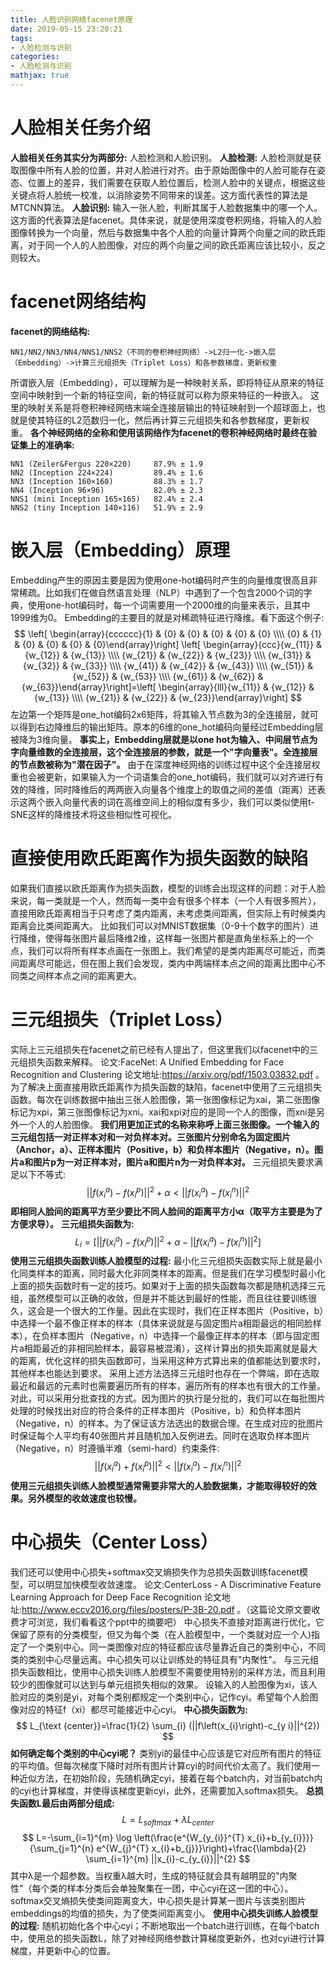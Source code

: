 ```yaml
---
title: 人脸识别网络facenet原理
date: 2019-05-15 23:20:21
tags:
- 人脸检测与识别
categories:
- 人脸检测与识别
mathjax: true
---
```


# 人脸相关任务介绍
**人脸相关任务其实分为两部分:**
人脸检测和人脸识别。
**人脸检测:**
人脸检测就是获取图像中所有人脸的位置，并对人脸进行对齐。由于原始图像中的人脸可能存在姿态、位置上的差异，我们需要在获取人脸位置后，检测人脸中的关键点，根据这些关键点将人脸统一校准，以消除姿势不同带来的误差。这方面代表性的算法是MTCNN算法。
**人脸识别:**
输入一张人脸，判断其属于人脸数据集中的哪一个人。这方面的代表算法是facenet。具体来说，就是使用深度卷积网络，将输入的人脸图像转换为一个向量，然后与数据集中各个人脸的向量计算两个向量之间的欧氏距离，对于同一个人的人脸图像，对应的两个向量之间的欧氏距离应该比较小，反之则较大。
# facenet网络结构
**facenet的网络结构:**
```
NN1/NN2/NN3/NN4/NNS1/NNS2（不同的卷积神经网络）->L2归一化->嵌入层（Embedding）->计算三元组损失（Triplet Loss）和各参数梯度，更新权重
```
所谓嵌入层（Embedding），可以理解为是一种映射关系，即将特征从原来的特征空间中映射到一个新的特征空间，新的特征就可以称为原来特征的一种嵌入。
这里的映射关系是将卷积神经网络末端全连接层输出的特征映射到一个超球面上，也就是使其特征的L2范数归一化，然后再计算三元组损失和各参数梯度，更新权重。
**各个神经网络的全称和使用该网络作为facenet的卷积神经网络时最终在验证集上的准确率:**
```
NN1 (Zeiler&Fergus 220×220)     87.9% ± 1.9
NN2 (Inception 224×224)         89.4% ± 1.6
NN3 (Inception 160×160)         88.3% ± 1.7
NN4 (Inception 96×96)           82.0% ± 2.3
NNS1 (mini Inception 165×165)   82.4% ± 2.4
NNS2 (tiny Inception 140×116)   51.9% ± 2.9
```
# 嵌入层（Embedding）原理
Embedding产生的原因主要是因为使用one-hot编码时产生的向量维度很高且非常稀疏。比如我们在做自然语言处理（NLP）中遇到了一个包含2000个词的字典，使用one-hot编码时，每一个词需要用一个2000维的向量来表示，且其中1999维为0。
Embedding的主要目的就是对稀疏特征进行降维。看下面这个例子:
$$
\left[ \begin{array}{cccccc}{1} & {0} & {0} & {0} & {0} & {0} \\\\ {0} & {1} & {0} & {0} & {0} & {0}\end{array}\right] \left[ \begin{array}{ccc}{w_{11}} & {w_{12}} & {w_{13}} \\\\ {w_{21}} & {w_{22}} & {w_{23}} \\\\ {w_{31}} & {w_{32}} & {w_{33}} \\\\ {w_{41}} & {w_{42}} & {w_{43}} \\\\ {w_{51}} & {w_{52}} & {w_{53}} \\\\ {w_{61}} & {w_{62}} & {w_{63}}\end{array}\right]=\left[ \begin{array}{lll}{w_{11}} & {w_{12}} & {w_{13}} \\\\ {w_{21}} & {w_{22}} & {w_{23}}\end{array}\right]
$$
左边第一个矩阵是one_hot编码2x6矩阵，将其输入节点数为3的全连接层，就可以得到右边降维后的输出矩阵。原本的6维的one_hot编码向量经过Embedding层被降为3维向量。
**事实上，Embedding层就是以one hot为输入、中间层节点为字向量维数的全连接层，这个全连接层的参数，就是一个"字向量表"。全连接层的节点数被称为"潜在因子"。**
由于在深度神经网络的训练过程中这个全连接层权重也会被更新，如果输入为一个词语集合的one_hot编码，我们就可以对齐进行有效的降维，同时降维后的两两嵌入向量各个维度上的取值之间的差值（距离）还表示这两个嵌入向量代表的词在高维空间上的相似度有多少，我们可以类似使用t-SNE这样的降维技术将这些相似性可视化。
# 直接使用欧氏距离作为损失函数的缺陷
如果我们直接以欧氏距离作为损失函数，模型的训练会出现这样的问题：对于人脸来说，每一类就是一个人，然而每一类中会有很多个样本（一个人有很多照片），直接用欧氏距离相当于只考虑了类内距离，未考虑类间距离，但实际上有时候类内距离会比类间距离大。
比如我们可以对MNIST数据集（0-9十个数字的图片）进行降维，使得每张图片最后降维2维，这样每一张图片都是直角坐标系上的一个点，我们可以将所有样本点画在一张图上。我们希望的是类内距离尽可能近，而类间距离尽可能远，但在图上我们会发现，类内中两端样本点之间的距离比图中心不同类之间样本点之间的距离更大。
# 三元组损失（Triplet Loss）
实际上三元组损失在facenet之前已经有人提出了，但这里我们以facenet中的三元组损失函数来解释。
论文:FaceNet: A Unified Embedding for Face Recognition and Clustering
论文地址:https://arxiv.org/pdf/1503.03832.pdf 。
为了解决上面直接用欧氏距离作为损失函数的缺陷，facenet中使用了三元组损失函数。每次在训练数据中抽出三张人脸图像，第一张图像标记为xai，第二张图像标记为xpi，第三张图像标记为xni。xai和xpi对应的是同一个人的图像，而xni是另外一个人的人脸图像。
**我们用更加正式的名称来称呼上面三张图像。一个输入的三元组包括一对正样本对和一对负样本对。三张图片分别命名为固定图片（Anchor，a）、正样本图片（Positive，b）和负样本图片（Negative，n）。图片a和图片p为一对正样本对，图片a和图片n为一对负样本对。**
三元组损失要求满足以下不等式:
$$
||f(x_{i}^{a})-f(x_{i}^{p})||^{2}+\alpha<||f(x_{i}^{a})-f(x_{i}^{n})||^{2}
$$
**即相同人脸间的距离平方至少要比不同人脸间的距离平方小α（取平方主要是为了方便求导）。**
**三元组损失函数为:**
$$
L_{i}=\left[||f(x_{i}^{a})-f(x_{i}^{p})||^{2}+\alpha-||f(x_{i}^{a})-f(x_{i}^{n})||^{2}\right]
$$
**使用三元组损失函数训练人脸模型的过程:**
最小化三元组损失函数实际上就是最小化同类样本的距离，同时最大化非同类样本的距离。但是我们在学习模型时最小化上面的损失函数时有一定的技巧。如果对于上面的损失函数每次都是随机选择三元组，虽然模型可以正确的收敛，但是并不能达到最好的性能，而且往往要训练很久，这会是一个很大的工作量。因此在实现时，我们在正样本图片（Positive，b）中选择一个最不像正样本的样本（具体来说就是与固定图片a相距最远的相同脸样本），在负样本图片（Negative，n）中选择一个最像正样本的样本（即与固定图片a相距最近的非相同脸样本，最容易被混淆），这样计算出的损失距离就是最大的距离，优化这样的损失函数即可，当采用这种方式算出来的值都能达到要求时，其他样本也能达到要求。
采用上述方法选择三元组时也存在一个弊端，即在选取最近和最远的元素时也需要遍历所有的样本，遍历所有的样本也有很大的工作量。对此，可以采用分批查找的方式。因为图片的执行是分批的，我们可以在每批图片处理的时候找出对应的符合条件的正样本图片（Positive，b）和负样本图片（Negative，n）的样本。为了保证该方法选出的数据合理。在生成对应的批图片时保证每个人平均有40张图片并且随机加入反例进去。同时在选取负样本图片（Negative，n）时遵循半难（semi-hard）约束条件:
$$
||f(x_{i}^{a})+f(x_{i}^{p})||^{2}<||f(x_{i}^{a})-f(x_{i}^{n})||^{2}
$$
**使用三元组损失训练人脸模型通常需要非常大的人脸数据集，才能取得较好的效果。另外模型的收敛速度也较慢。**
# 中心损失（Center Loss）
我们还可以使用中心损失+softmax交叉熵损失作为总损失函数训练facenet模型，可以明显加快模型收敛速度。
论文:CenterLoss - A Discriminative Feature Learning Approach for Deep Face Recognition
论文地址:http://www.eccv2016.org/files/posters/P-3B-20.pdf 。（这篇论文原文要收费才可浏览，我们看看这个ppt中的摘要吧）
中心损失不直接对距离进行优化，它保留了原有的分类模型，但又为每个类（在人脸模型中，一个类就对应一个人)指定了一个类别中心。同一类图像对应的特征都应该尽量靠近自己的类别中心，不同类的类别中心尽量远离。中心损失可以让训练处的特征具有"内聚性"。
与三元组损失函数相比，使用中心损失训练人脸模型不需要使用特别的采样方法，而且利用较少的图像就可以达到与单元组损失相似的效果。
设输入的人脸图像为xi，该人脸对应的类别是yi，对每个类别都规定一个类别中心，记作cyi。希望每个人脸图像对应的特征f（xi）都尽可能接近中心cyi。
**中心损失函数为:**
$$
L_{\text {center}}=\frac{1}{2} \sum_{i} (||f\left(x_{i}\right)-c_{y i}||^{2})
$$
**如何确定每个类别的中心cyi呢？**
类别yi的最佳中心应该是它对应所有图片的特征的平均值。但每次梯度下降时对所有图片计算cyi的时间代价太高了。我们使用一种近似方法，在初始阶段，先随机确定cyi，接着在每个batch内，对当前batch内的cyi也计算梯度，并使得该梯度更新cyi，此外，还需要加入softmax损失。
**总损失函数L最后由两部分组成:**    
$$
L=L_{s o f t m a x}+\lambda L_{c e n t e r} 
$$
$$
L=-\sum_{i=1}^{m} \log \left(\frac{e^{W_{y_{i}}^{T} x_{i}+b_{y_{i}}}}{\sum_{j=1}^{n} e^{W_{j}^{T} x_{i}+b_{j}}}\right)+\frac{\lambda}{2} \sum_{i=1}^{m} ||x_{i}-c_{y_{i}}||^{2}
$$
其中λ是一个超参数。当权重λ越大时，生成的特征就会具有越明显的"内聚性"（每个类的样本分类后会单独聚集在一团，中心cyi在这一团的中心）。
softmax交叉熵损失使类间距离变大，中心损失是计算某一图片与该类别图片embeddings的均值的损失，为了使类间距离变小。
**使用中心损失训练人脸模型的过程:**
随机初始化各个中心cyi；不断地取出一个batch进行训练，在每个batch中，使用总的损失函数L，除了对神经网络参数计算梯度更新外，也对cyi进行计算梯度，并更新中心的位置。